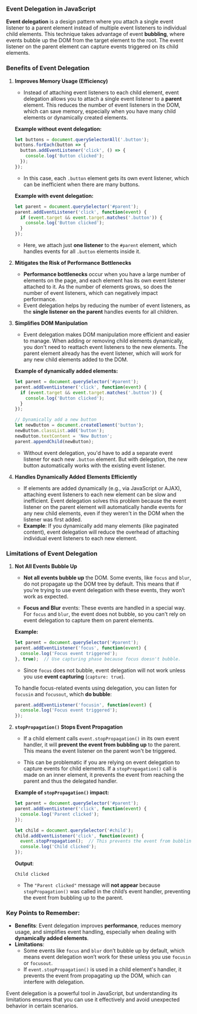 ### **Event Delegation in JavaScript**

**Event delegation** is a design pattern where you attach a single event listener to a parent element instead of multiple event listeners to individual child elements. This technique takes advantage of event **bubbling**, where events bubble up the DOM from the target element to the root. The event listener on the parent element can capture events triggered on its child elements.

### **Benefits of Event Delegation**

1. **Improves Memory Usage (Efficiency)**
   - Instead of attaching event listeners to each child element, event delegation allows you to attach a single event listener to a **parent** element. This reduces the number of event listeners in the DOM, which can save memory, especially when you have many child elements or dynamically created elements.
   
   **Example without event delegation:**
   ```javascript
   let buttons = document.querySelectorAll('.button');
   buttons.forEach(button => {
     button.addEventListener('click', () => {
       console.log('Button clicked');
     });
   });
   ```
   - In this case, each `.button` element gets its own event listener, which can be inefficient when there are many buttons.

   **Example with event delegation:**
   ```javascript
   let parent = document.querySelector('#parent');
   parent.addEventListener('click', function(event) {
     if (event.target && event.target.matches('.button')) {
       console.log('Button clicked');
     }
   });
   ```
   - Here, we attach just **one listener** to the `#parent` element, which handles events for all `.button` elements inside it.

2. **Mitigates the Risk of Performance Bottlenecks**
   - **Performance bottlenecks** occur when you have a large number of elements on the page, and each element has its own event listener attached to it. As the number of elements grows, so does the number of event listeners, which can negatively impact performance.
   - Event delegation helps by reducing the number of event listeners, as the **single listener on the parent** handles events for all children.

3. **Simplifies DOM Manipulation**
   - Event delegation makes DOM manipulation more efficient and easier to manage. When adding or removing child elements dynamically, you don't need to reattach event listeners to the new elements. The parent element already has the event listener, which will work for any new child elements added to the DOM.
   
   **Example of dynamically added elements:**
   ```javascript
   let parent = document.querySelector('#parent');
   parent.addEventListener('click', function(event) {
     if (event.target && event.target.matches('.button')) {
       console.log('Button clicked');
     }
   });

   // Dynamically add a new button
   let newButton = document.createElement('button');
   newButton.classList.add('button');
   newButton.textContent = 'New Button';
   parent.appendChild(newButton);
   ```
   - Without event delegation, you'd have to add a separate event listener for each new `.button` element. But with delegation, the new button automatically works with the existing event listener.

4. **Handles Dynamically Added Elements Efficiently**
   - If elements are added dynamically (e.g., via JavaScript or AJAX), attaching event listeners to each new element can be slow and inefficient. Event delegation solves this problem because the event listener on the parent element will automatically handle events for any new child elements, even if they weren't in the DOM when the listener was first added.
   - **Example**: If you dynamically add many elements (like paginated content), event delegation will reduce the overhead of attaching individual event listeners to each new element.

### **Limitations of Event Delegation**

1. **Not All Events Bubble Up**
   - **Not all events bubble up** the DOM. Some events, like `focus` and `blur`, do not propagate up the DOM tree by default. This means that if you're trying to use event delegation with these events, they won’t work as expected.
   
   - **Focus and Blur** events: These events are handled in a special way. For `focus` and `blur`, the event does not bubble, so you can't rely on event delegation to capture them on parent elements.
   
   **Example:**
   ```javascript
   let parent = document.querySelector('#parent');
   parent.addEventListener('focus', function(event) {
     console.log('Focus event triggered');
   }, true);  // Use capturing phase because focus doesn't bubble.
   ```
   - Since `focus` does not bubble, event delegation will not work unless you use **event capturing** (`capture: true`).

   To handle focus-related events using delegation, you can listen for `focusin` and `focusout`, which **do bubble**:

   ```javascript
   parent.addEventListener('focusin', function(event) {
     console.log('Focus event triggered');
   });
   ```

2. **`stopPropagation()` Stops Event Propagation**
   - If a child element calls `event.stopPropagation()` in its own event handler, it will **prevent the event from bubbling up** to the parent. This means the event listener on the parent won't be triggered.
   
   - This can be problematic if you are relying on event delegation to capture events for child elements. If a `stopPropagation()` call is made on an inner element, it prevents the event from reaching the parent and thus the delegated handler.

   **Example of `stopPropagation()` impact:**
   ```javascript
   let parent = document.querySelector('#parent');
   parent.addEventListener('click', function(event) {
     console.log('Parent clicked');
   });

   let child = document.querySelector('#child');
   child.addEventListener('click', function(event) {
     event.stopPropagation();  // This prevents the event from bubbling up
     console.log('Child clicked');
   });
   ```

   **Output**:
   ```
   Child clicked
   ```
   - The `"Parent clicked"` message will **not appear** because `stopPropagation()` was called in the child’s event handler, preventing the event from bubbling up to the parent.

### **Key Points to Remember:**
- **Benefits**: Event delegation improves **performance**, reduces memory usage, and simplifies event handling, especially when dealing with **dynamically added elements**.
- **Limitations**: 
  - Some events like `focus` and `blur` don’t bubble up by default, which means event delegation won’t work for these unless you use `focusin` or `focusout`.
  - If `event.stopPropagation()` is used in a child element's handler, it prevents the event from propagating up the DOM, which can interfere with delegation.
  
Event delegation is a powerful tool in JavaScript, but understanding its limitations ensures that you can use it effectively and avoid unexpected behavior in certain scenarios.
